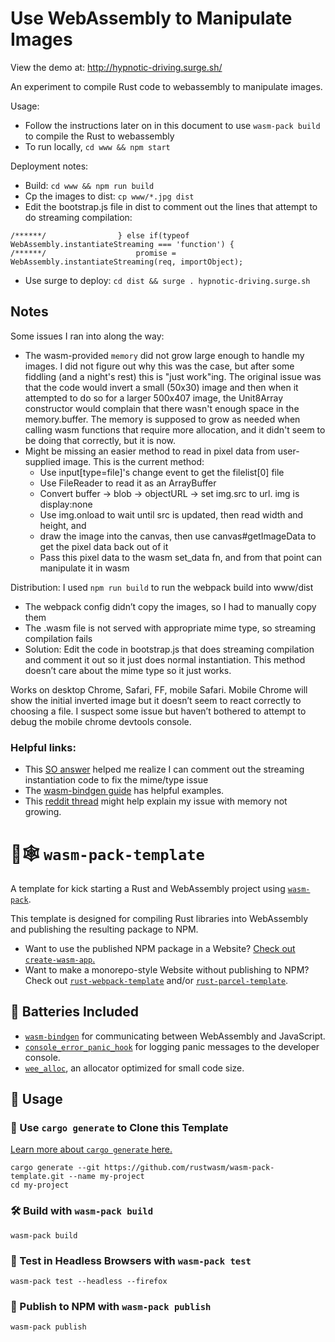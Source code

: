 # Use WebAssembly to Manipulate Images

View the demo at: http://hypnotic-driving.surge.sh/

An experiment to compile Rust code to webassembly to manipulate images.

Usage:

- Follow the instructions later on in this document to use `wasm-pack build` to compile the Rust to webassembly
- To run locally, `cd www && npm start`

Deployment notes:

- Build: `cd www && npm run build`
- Cp the images to dist: `cp www/*.jpg dist`
- Edit the bootstrap.js file in dist to comment out the lines that attempt to do streaming compilation:

```
/******/ 				} else if(typeof WebAssembly.instantiateStreaming === 'function') {
/******/ 					promise = WebAssembly.instantiateStreaming(req, importObject);
```

- Use surge to deploy: `cd dist && surge . hypnotic-driving.surge.sh`

## Notes

Some issues I ran into along the way:

- The wasm-provided `memory` did not grow large enough to handle my images. I did not figure out why this was the case, but after some fiddling (and a night's rest) this is "just work"ing. The original issue was that the code would invert a small (50x30) image and then when it attempted to do so for a larger 500x407 image, the Unit8Array constructor would complain that there wasn't enough space in the memory.buffer. The memory is supposed to grow as needed when calling wasm functions that require more allocation, and it didn't seem to be doing that correctly, but it is now.
- Might be missing an easier method to read in pixel data from user-supplied image. This is the current method:
  - Use input[type=file]'s change event to get the filelist[0] file
  - Use FileReader to read it as an ArrayBuffer
  - Convert buffer -> blob -> objectURL -> set img.src to url. img is display:none
  - Use img.onload to wait until src is updated, then read width and height, and
  - draw the image into the canvas, then use canvas#getImageData to get the pixel data back out of it
  - Pass this pixel data to the wasm set_data fn, and from that point can manipulate it in wasm

Distribution:
I used `npm run build` to run the webpack build into www/dist

- The webpack config didn’t copy the images, so I had to manually copy them
- The .wasm file is not served with appropriate mime type, so streaming compilation fails
- Solution: Edit the code in bootstrap.js that does streaming compilation and comment it out so it just does normal instantiation. This method doesn’t care about the mime type so it just works.

Works on desktop Chrome, Safari, FF, mobile Safari. Mobile Chrome will show the initial inverted image but it doesn’t seem to react correctly to choosing a file. I suspect some issue but haven’t bothered to attempt to debug the mobile chrome devtools console.

### Helpful links:

- This [SO answer](https://stackoverflow.com/questions/50589083/typeerror-failed-to-execute-compile-on-webassembly-incorrect-response-mime/52732108#52732108) helped me realize I can comment out the streaming instantiation code to fix the mime/type issue
- The [wasm-bindgen guide](https://rustwasm.github.io/wasm-bindgen/introduction.html) has helpful examples.
- This [reddit thread](https://www.reddit.com/r/rust/comments/7knkrk/wasm_issues_when_using_more_than_one_memory_page/#ampf=undefined) might help explain my issue with memory not growing.

# 🦀🕸️ `wasm-pack-template`

A template for kick starting a Rust and WebAssembly project using
[`wasm-pack`](https://github.com/rustwasm/wasm-pack).

This template is designed for compiling Rust libraries into WebAssembly and
publishing the resulting package to NPM.

- Want to use the published NPM package in a Website? [Check out
  `create-wasm-app`.](https://github.com/rustwasm/create-wasm-app)
- Want to make a monorepo-style Website without publishing to NPM? Check out
  [`rust-webpack-template`](https://github.com/rustwasm/rust-webpack-template)
  and/or
  [`rust-parcel-template`](https://github.com/rustwasm/rust-parcel-template).

## 🔋 Batteries Included

- [`wasm-bindgen`](https://github.com/rustwasm/wasm-bindgen) for communicating
  between WebAssembly and JavaScript.
- [`console_error_panic_hook`](https://github.com/rustwasm/console_error_panic_hook)
  for logging panic messages to the developer console.
- [`wee_alloc`](https://github.com/rustwasm/wee_alloc), an allocator optimized
  for small code size.

## 🚴 Usage

### 🐑 Use `cargo generate` to Clone this Template

[Learn more about `cargo generate` here.](https://github.com/ashleygwilliams/cargo-generate)

```
cargo generate --git https://github.com/rustwasm/wasm-pack-template.git --name my-project
cd my-project
```

### 🛠️ Build with `wasm-pack build`

```
wasm-pack build
```

### 🔬 Test in Headless Browsers with `wasm-pack test`

```
wasm-pack test --headless --firefox
```

### 🎁 Publish to NPM with `wasm-pack publish`

```
wasm-pack publish
```
